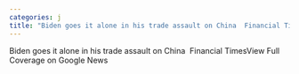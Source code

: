 ```yaml
---
categories: j
title: "Biden goes it alone in his trade assault on China  Financial Times"
---
```

Biden goes it alone in his trade assault on China&nbsp;&nbsp;Financial TimesView Full Coverage on Google News